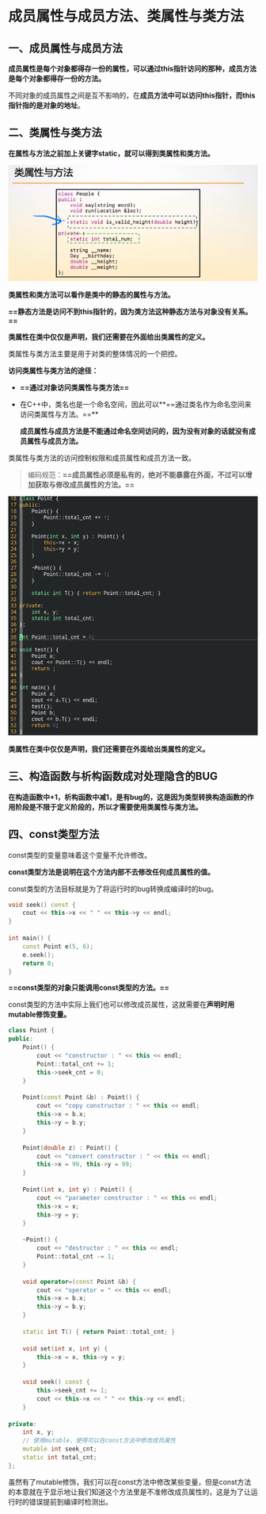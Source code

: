 # 成员属性与成员方法、类属性与类方法

## 一、成员属性与成员方法

**成员属性是每个对象都得存一份的属性，可以通过this指针访问的那种，成员方法是每个对象都得存一份的方法。**

不同对象的成员属性之间是互不影响的，在**成员方法中可以访问this指针，而this指针指的是对象的地址**。



## 二、类属性与类方法

**在属性与方法之前加上关键字static，就可以得到类属性和类方法。**

![](./class_attribute_method.png)

**类属性和类方法可以看作是类中的静态的属性与方法。**

**==静态方法是访问不到this指针的，因为类方法这种静态方法与对象没有关系。==**

**类属性在类中仅仅是声明，我们还需要在外面给出类属性的定义。**

类属性与类方法主要是用于对类的整体情况的一个把控。

**访问类属性与类方法的途径：**

+ **==通过对象访问类属性与类方法==**

+ 在C++中，类名也是一个命名空间，因此可以**==通过类名作为命名空间来访问类属性与方法。==**

  **成员属性与成员方法是不能通过命名空间访问的，因为没有对象的话就没有成员属性与成员方法。**

类属性与类方法的访问控制权限和成员属性和成员方法一致。

> 编码规范：**==成员属性必须是私有的，绝对不能暴露在外面，不过可以增加获取与修改成员属性的方法。==**

![](./class_a_m.png)

**类属性在类中仅仅是声明，我们还需要在外面给出类属性的定义。**



## 三、构造函数与析构函数成对处理隐含的BUG

**在构造函数中+1，析构函数中减1，是有bug的，这是因为类型转换构造函数的作用阶段是不限于定义阶段的，所以才需要使用类属性与类方法。**



## 四、const类型方法

const类型的变量意味着这个变量不允许修改。

**const类型方法是说明在这个方法内部不去修改任何成员属性的值。**

const类型的方法目标就是为了将运行时的bug转换成编译时的bug。

```c++
void seek() const {
    cout << this->x << " " << this->y << endl;
}

int main() {
    const Point e(5, 6);
    e.seek();
    return 0;
}
```

**==const类型的对象只能调用const类型的方法。==**

const类型的方法中实际上我们也可以修改成员属性，这就需要在**声明时用mutable修饰变量。**

```c++
class Point {
public:
    Point() {
        cout << "constructor : " << this << endl;
        Point::total_cnt += 1;
        this->seek_cnt = 0;
    }

    Point(const Point &b) : Point() {
        cout << "copy constructor : " << this << endl;
        this->x = b.x;
        this->y = b.y;
    }

    Point(double z) : Point() {
        cout << "convert constructor : " << this << endl;
        this->x = 99, this->y = 99;
    }

    Point(int x, int y) : Point() {
        cout << "parameter constructor : " << this << endl;
        this->x = x;
        this->y = y;
    }

    ~Point() {
        cout << "destructor : " << this << endl;
        Point::total_cnt -= 1;
    }

    void operator=(const Point &b) {
        cout << "operator = " << this << endl;
        this->x = b.x;
        this->y = b.y;
    }

    static int T() { return Point::total_cnt; }

    void set(int x, int y) {
        this->x = x, this->y = y;
    }

    void seek() const {
        this->seek_cnt += 1;
        cout << this->x << " " << this->y << endl;
    }

private:
    int x, y;
    // 使用mutable，使得可以在const方法中修改成员属性
    mutable int seek_cnt;
    static int total_cnt;
};
```

虽然有了mutable修饰，我们可以在const方法中修改某些变量，但是const方法的本意就在于显示地让我们知道这个方法里是不准修改成员属性的，这是为了让运行时的错误提前到编译时检测出。